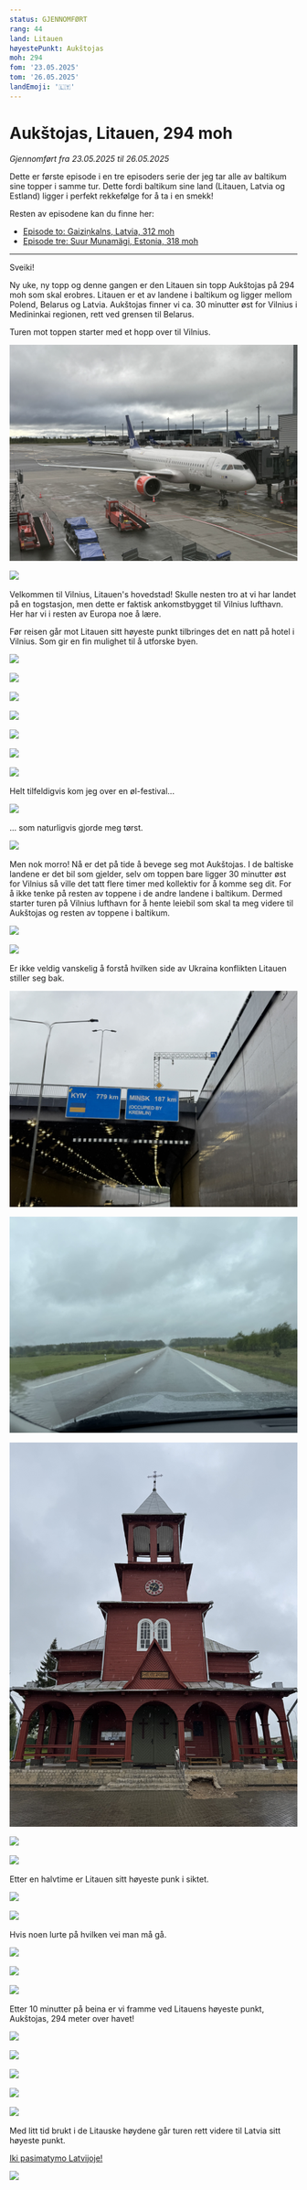 ```yaml
---
status: GJENNOMFØRT
rang: 44
land: Litauen
høyestePunkt: Aukštojas
moh: 294
fom: '23.05.2025'
tom: '26.05.2025'
landEmoji: '🇱🇹'
---
```


# Aukštojas, Litauen, 294 moh

_Gjennomført fra 23.05.2025 til 26.05.2025_

Dette er første episode i en tre episoders serie der jeg tar alle av baltikum sine topper i samme tur. Dette fordi baltikum sine land (Litauen, Latvia og Estland) ligger i perfekt rekkefølge for å ta i en smekk!

Resten av episodene kan du finne her:
- [Episode to: Gaiziņkalns, Latvia, 312 moh](/topper/43_latvia)
- [Episode tre: Suur Munamägi, Estonia, 318 moh](/topper/42_estland)

---

Sveiki!

Ny uke, ny topp og denne gangen er den Litauen sin topp Aukštojas på 294 moh som skal erobres. Litauen er et av landene i baltikum og ligger mellom Polend, Belarus og Latvia. Aukštojas finner vi ca. 30 minutter øst for Vilnius i Medininkai regionen, rett ved grensen til Belarus.

Turen mot toppen starter med et hopp over til Vilnius.

![](../../assets/44_litauen/osl_til_vilnius/fly_oslo.jpg)

![](../../assets/44_litauen/osl_til_vilnius/vilnius_lufthavn.jpg)

Velkommen til Vilnius, Litauen's hovedstad! Skulle nesten tro at vi har landet på en togstasjon, men dette er faktisk ankomstbygget til Vilnius lufthavn. Her har vi i resten av Europa noe å lære.

Før reisen går mot Litauen sitt høyeste punkt tilbringes det en natt på hotel i Vilnius. Som gir en fin mulighet til å utforske byen.

![](../../assets/44_litauen/vilnius/gate.jpg)

![](../../assets/44_litauen/vilnius/trikk_buss.jpg)

![](../../assets/44_litauen/vilnius/bru_over_elv.jpg)

![](../../assets/44_litauen/vilnius/elv.jpg)

![](../../assets/44_litauen/vilnius/tårn_over_bygning.jpg)

![](../../assets/44_litauen/vilnius/utsikt_1.jpg)

![](../../assets/44_litauen/vilnius/utsikt_2.jpg)

Helt tilfeldigvis kom jeg over en øl-festival...

![](../../assets/44_litauen/vilnius/ølfestival.jpg)

... som naturligvis gjorde meg tørst.

![](../../assets/44_litauen/vilnius/øl.jpg)

Men nok morro! Nå er det på tide å bevege seg mot Aukštojas. I de baltiske landene er det bil som gjelder, selv om toppen bare ligger 30 minutter øst for Vilnius så ville det tatt flere timer med kollektiv for å komme seg dit. For å ikke tenke på resten av toppene i de andre landene i baltikum. Dermed starter turen på Vilnius lufthavn for å hente leiebil som skal ta meg videre til Aukštojas og resten av toppene i baltikum.

![](../../assets/44_litauen/vilnius_til_toppen/leiebil.jpg)

![](../../assets/44_litauen/vilnius_til_toppen/på_vei_i_vilnius.jpg)

Er ikke veldig vanskelig å forstå hvilken side av Ukraina konflikten Litauen stiller seg bak.

![](../../assets/44_litauen/vilnius_til_toppen/skilt_mot_minsk.jpg)

![](../../assets/44_litauen/vilnius_til_toppen/vei_1.jpg)

![](../../assets/44_litauen/vilnius_til_toppen/kirke.jpg)

![](../../assets/44_litauen/vilnius_til_toppen/fort.jpg)

![](../../assets/44_litauen/vilnius_til_toppen/vei_2.jpg)

Etter en halvtime er Litauen sitt høyeste punk i siktet.

![](../../assets/44_litauen/vilnius_til_toppen/toppen_på_avstand.jpg)

![](../../assets/44_litauen/toppen/på_vei_1.jpg)

Hvis noen lurte på hvilken vei man må gå.

![](../../assets/44_litauen/toppen/skilt_mot_toppen.jpg)

![](../../assets/44_litauen/toppen/på_vei_2.jpg)

![](../../assets/44_litauen/toppen/på_vei_3.jpg)

Etter 10 minutter på beina er vi framme ved Litauens høyeste punkt, Aukštojas, 294 meter over havet!

![](../../assets/44_litauen/toppen/topp_stein.jpg)

![](../../assets/44_litauen/toppen/topp_stein_nerme.jpg)

![](../../assets/44_litauen/toppen/utsikt_1.jpg)

![](../../assets/44_litauen/toppen/utsikt_2.jpg)

![](../../assets/44_litauen/toppen/utsikt_3.jpg)

Med litt tid brukt i de Litauske høydene går turen rett videre til Latvia sitt høyeste punkt.

[Iki pasimatymo Latvijoje!](/topper/43_latvia)

![](../../assets/44_litauen/toppen/på_vei_til_latvia.jpg)